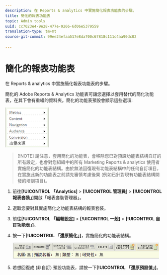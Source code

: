 ```yaml
---
description: 在 Reports & analytics 中實施簡化報表功能表的步驟。
title: 簡化的報表功能表
topic: Admin tools
uuid: cc7023e4-9e28-477e-9266-6d06e5379559
translation-type: tm+mt
source-git-commit: 99ee24efaa517e8da700c67818c111c4aa90dc02

---
```



# 簡化的報表功能表

在 Reports &amp; analytics 中實施簡化報表功能表的步驟。

簡化的 Adobe Reports &amp; Analytics 功能表可讓您選擇以套用替代的簡化功能表，在其下會有重組的資料夾。簡化的功能表預設會顯示這些選項:

![](assets/simplified-menu.png)

> [!NOTE] 請注意，套用簡化的功能表，會移除您已對預設功能表結構自訂的所有設定，也會對您組織中的所有 Marketing Reports &amp; analytics 使用者實施簡化的功能表結構。由於無法回復現有功能表結構中的任何自訂項目，在實施此新的功能表之前請先審慎考慮後果 (例如已針對現有功能表結構開發的培訓項目)。

1. 前往&#x200B;**[!UICONTROL 「Analytics]** &gt; **[!UICONTROL 管理員]** &gt; **[!UICONTROL 報表套裝」]**&#x200B;開啟「報表套裝管理器」。
1. 選取您要對其實施簡化之功能表結構的報表套裝。
1. 前往&#x200B;**[!UICONTROL 「編輯設定]** &gt; **[!UICONTROL 一般]** &gt; **[!UICONTROL 自訂功能表」]**。
1. 按一下&#x200B;**[!UICONTROL 「還原簡化」]**，實施簡化的功能表結構。

   ![](assets/restore-simplified.png)

1. 若想回復成 (非自訂) 預設功能表，請按一下&#x200B;**[!UICONTROL 「還原預設值」]**。
